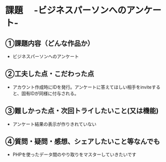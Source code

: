 # 課題　 -ビジネスパーソンへのアンケート-

## ①課題内容（どんな作品か）
- ビジネスパーソンへのアンケート

## ②工夫した点・こだわった点
- アカウント作成時にIDを発行。アンケートに答えてほしい相手をinviteすると、固有IDが同様に付与される。

## ③難しかった点・次回トライしたいこと(又は機能)
- アンケート結果の表示が作りきれていない

## ④質問・疑問・感想、シェアしたいこと等なんでも
- PHPを使ったデータ間のやり取りをマスターしていきたいです
